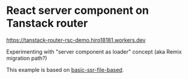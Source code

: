 # React server component on Tanstack router

https://tanstack-router-rsc-demo.hiro18181.workers.dev

Experimenting with "server component as loader" concept (aka Remix migration path?)

This example is based on [basic-ssr-file-based](https://github.com/TanStack/router/tree/05941e5ef2b7d2776e885cf473fdcc3970548b22/examples/react/basic-ssr-file-based).
